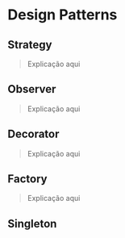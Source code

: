 # Design Patterns

## Strategy

> Explicação aqui

## Observer

> Explicação aqui

## Decorator

> Explicação aqui

## Factory

> Explicação aqui

## Singleton